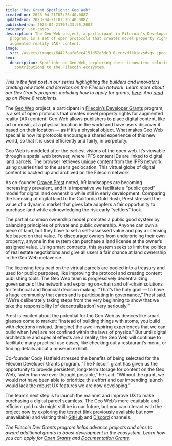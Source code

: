 ```yaml
---
title: "Dev Grant Spotlight: Geo Web"
created-on: 2023-04-21T07:26:40.008Z
updated-on: 2023-04-21T07:26:40.008Z
published-on: 2023-04-21T07:33:56.200Z
category: use-cases
description: The Geo Web project, a participant in Filecoin’s Developer Grants
  program, is a set of open protocols that creates novel property rights for
  augmented reality (AR) content.
image:
  src: /assets/images/64423aafa6ec4151d52a3dc9_0-eczvdfkkiozsdvgv.jpeg
seo:
  description: Spotlight on Geo Web, exploring their innovative solutions and
    contributions to the Filecoin ecosystem.
---
```


_This is the first post in our series highlighting the builders and innovators creating new tools and services on the Filecoin network. Learn more about our Dev Grants program, including how to apply for grants,_ [_here_](https://grants.filecoin.io/)_. And_ [_read up_](https://filecoinfoundation.medium.com/filecoin-foundation-wave-9-dev-grant-proposals-due-friday-july-30-b240d98cee7b) _on Wave 8 recipients._

The [Geo Web](https://www.geoweb.network/) project, a participant in [Filecoin’s Developer Grants](https://grants.filecoin.io/) program, is a set of open protocols that creates novel property rights for augmented reality (AR) content. Geo Web allows publishers to place digital content, like art or music, at a physical location in the world and have users discover it based on their location — as if it’s a physical object. What makes Geo Web special is how its protocols encourage a shared experience of this new world, so that it is used efficiently and fairly, in perpetuity.

Geo Web is modeled after the earliest visions of the open web. It’s viewable through a spatial web browser, where IPFS content IDs are linked to digital land parcels. The browser retrieves unique content from the IPFS network using queries tied to the user’s geolocation. This virtual globe of digital content is backed up and archived on the Filecoin network.

As co-founder [Graven Prest](https://twitter.com/gravenprest?lang=en) noted, AR landscapes are becoming increasingly prevalent, and it is imperative we facilitate a “public good” model for digital land ownership while still in early development. Comparing the licensing of digital land to the California Gold Rush, Prest stressed the value of a dynamic market that gives late adopters a fair opportunity to purchase land while acknowledging the risk early “settlers” took.

The partial common ownership model promotes a public good system by balancing principles of private and public ownership. Anyone can own a piece of land, but they have to set a self-assessed value and pay a licensing fee based on that value. To discourage owners from underpricing their own property, anyone in the system can purchase a land license at the owner’s assigned value. Using smart contracts, this system seeks to limit the politics of real estate negotiations and give all users a fair chance at land ownership in the Geo Web metaverse.

The licensing fees paid on the virtual parcels are pooled into a treasury and used for public purposes, like improving the protocol and creating content publishing tools. The Geo Web team is progressively decentralizing governance of the network and exploring on-chain and off-chain solutions for technical and financial decision making. “That’s the holy grail — to have a huge community that cares and is participating in governance,” Prest said. “We’re deliberately taking steps from the very beginning to show that we take the responsibility \[of decentralization\] very seriously.”

Prest is excited about the potential for the Geo Web as devices like smart glasses come to market: “Instead of building things with atoms, you build with electrons instead. \[Imagine\] the awe-inspiring experiences that we can build when \[we\] are not confined within the laws of physics.” But until digital architecture and special effects are a reality, the Geo Web will continue to facilitate many practical use cases, like checking out a restaurant’s menu, or finding details about a museum exhibit.

Co-founder Cody Hatfield stressed the benefits of being selected for the Filecoin Developer Grants program. “The Filecoin grant has given us the opportunity to provide persistent, long-term storage for content on the Geo Web, faster than we ever thought possible,” he said. “Without the grant, we would not have been able to prioritize this effort and our impending launch would lack the robust UX features we are now developing.”

The team’s next step is to launch the mainnet and improve UX to make purchasing a digital parcel seamless. The Geo Web’s more equitable and efficient gold rush might still be in our future, but you can interact with the project now by exploring the testnet (link previously available but now unavailable) and visiting their [GitHub](https://github.com/Geo-Web-Project) and [Discord](https://discord.com/invite/reXgPru7ck) channels.

_The Filecoin Dev Grants program helps advance projects and aims to award additional grants to boost development in the ecosystem. Learn how you can apply for [Open Grants](https://github.com/filecoin-project/devgrants/blob/master/Program%20Resources/Open%20Grants%20README.md) and [Documentation Grants](https://github.com/filecoin-project/devgrants/blob/master/Program%20Resources/Documentation%20Enhancement%20Grants%20README.md)._
